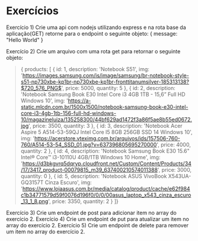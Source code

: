 # Exercícios

Exercício 1) Crie uma api com nodejs utilizando express e na rota base da aplicação(GET) retorne para o endpoint o seguinte objeto: { message: "Hello World" }

Exercício 2) Crie um arquivo com uma rota get para retornar o seguinte objeto: 
>{ products: [
{
        id: 1,
        description: 'Notebook S51',
        img: 'https://images.samsung.com/is/image/samsung/br-notebook-style-s51-np730xbe-kp1br-np730xbe-kp1br-fronttitanumsilver-185313138?$720_576_PNG$',
        price: 5000,
        quantity: 5
    },
    {
        id: 2,
        description: 'Notebook Samsung Book E30 Intel Core i3 4GB 1TB - 15,6” Full HD Windows 10',
        img: 'https://a-static.mlcdn.com.br/1500x1500/notebook-samsung-book-e30-intel-core-i3-4gb-1tb-156-full-hd-windows-10/magazineluiza/135258300/44bf629ad1472f3a86f5ae8b55ed0672.jpg',
        price: 3500,
        quantity: 3
    },
    {
        id: 3,
        description: 'Notebook Acer Aspire 5 A514-53-59QJ Intel Core I5 8GB 256GB SSD 14 Windows 10',
        img: 'https://acerstore.vteximg.com.br/arquivos/ids/157506-760-760/A514-53-54_SSD_01.jpg?v=637396805695270000',
        price: 4000,
        quantity: 2
    },
    {
        id: 4,
        description: 'Notebook Samsung Book E30 15.6" Intel® Core™ i3-10110U 4GB/1TB Windows 10 Home',
        img: 'https://d3bkgvrq5dqryp.cloudfront.net/Custom/Content/Products/34/17/3417_product-00079815_m39_637400210574011388',
        price: 3000,
        quantity: 0
    },
    {
        id: 5,
        description: 'Notebook ASUS VivoBook X543UA-GQ3157T Cinza Escuro',
        img: 'https://www.lojaasus.com.br/media/catalog/product/cache/e62f984c1b34771579d59f0076d196f0/0/0/00asus_laptop_x543_cinza_escuro_13_1_8.png',
        price: 3350,
        quantity: 2
    }
]}

Exercício 3) Crie um endpoint de post para adicionar item no array do exercício 2.
Exercício 4) Crie um endpoint de put para atualizar um item no array do exercício 2.
Exercício 5) Crie um endpoint de delete para remover um item no array do exercício 2.
